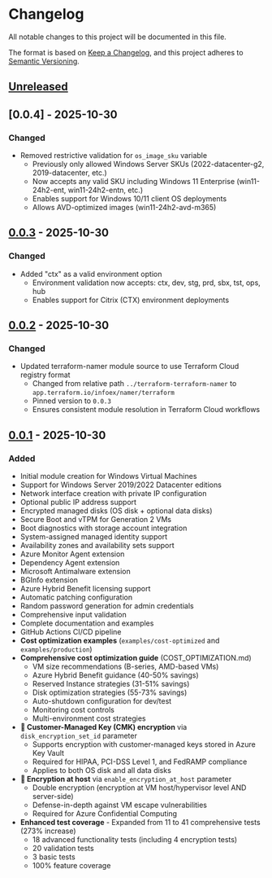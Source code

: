 # Changelog

All notable changes to this project will be documented in this file.

The format is based on [Keep a Changelog](https://keepachangelog.com/en/1.0.0/),
and this project adheres to [Semantic Versioning](https://semver.org/spec/v2.0.0.html).

## [Unreleased]

## [0.0.4] - 2025-10-30

### Changed
- Removed restrictive validation for `os_image_sku` variable
  - Previously only allowed Windows Server SKUs (2022-datacenter-g2, 2019-datacenter, etc.)
  - Now accepts any valid SKU including Windows 11 Enterprise (win11-24h2-ent, win11-24h2-entn, etc.)
  - Enables support for Windows 10/11 client OS deployments
  - Allows AVD-optimized images (win11-24h2-avd-m365)

## [0.0.3] - 2025-10-30

### Changed
- Added "ctx" as a valid environment option
  - Environment validation now accepts: ctx, dev, stg, prd, sbx, tst, ops, hub
  - Enables support for Citrix (CTX) environment deployments

## [0.0.2] - 2025-10-30

### Changed
- Updated terraform-namer module source to use Terraform Cloud registry format
  - Changed from relative path `../terraform-terraform-namer` to `app.terraform.io/infoex/namer/terraform`
  - Pinned version to `0.0.3`
  - Ensures consistent module resolution in Terraform Cloud workflows

## [0.0.1] - 2025-10-30

### Added
- Initial module creation for Windows Virtual Machines
- Support for Windows Server 2019/2022 Datacenter editions
- Network interface creation with private IP configuration
- Optional public IP address support
- Encrypted managed disks (OS disk + optional data disks)
- Secure Boot and vTPM for Generation 2 VMs
- Boot diagnostics with storage account integration
- System-assigned managed identity support
- Availability zones and availability sets support
- Azure Monitor Agent extension
- Dependency Agent extension
- Microsoft Antimalware extension
- BGInfo extension
- Azure Hybrid Benefit licensing support
- Automatic patching configuration
- Random password generation for admin credentials
- Comprehensive input validation
- Complete documentation and examples
- GitHub Actions CI/CD pipeline
- **Cost optimization examples** (`examples/cost-optimized` and `examples/production`)
- **Comprehensive cost optimization guide** (COST_OPTIMIZATION.md)
  - VM size recommendations (B-series, AMD-based VMs)
  - Azure Hybrid Benefit guidance (40-50% savings)
  - Reserved Instance strategies (31-51% savings)
  - Disk optimization strategies (55-73% savings)
  - Auto-shutdown configuration for dev/test
  - Monitoring cost controls
  - Multi-environment cost strategies
- **🔐 Customer-Managed Key (CMK) encryption** via `disk_encryption_set_id` parameter
  - Supports encryption with customer-managed keys stored in Azure Key Vault
  - Required for HIPAA, PCI-DSS Level 1, and FedRAMP compliance
  - Applies to both OS disk and all data disks
- **🔐 Encryption at host** via `enable_encryption_at_host` parameter
  - Double encryption (encryption at VM host/hypervisor level AND server-side)
  - Defense-in-depth against VM escape vulnerabilities
  - Required for Azure Confidential Computing
- **Enhanced test coverage** - Expanded from 11 to 41 comprehensive tests (273% increase)
  - 18 advanced functionality tests (including 4 encryption tests)
  - 20 validation tests
  - 3 basic tests
  - 100% feature coverage

[unreleased]: https://github.com/excellere-it/terraform-azurerm-windows-virtual-machine/compare/v0.0.3...HEAD
[0.0.3]: https://github.com/excellere-it/terraform-azurerm-windows-virtual-machine/compare/v0.0.2...v0.0.3
[0.0.2]: https://github.com/excellere-it/terraform-azurerm-windows-virtual-machine/compare/v0.0.1...v0.0.2
[0.0.1]: https://github.com/excellere-it/terraform-azurerm-windows-virtual-machine/releases/tag/v0.0.1
